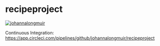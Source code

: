 # recipeproject


[![johannalongmuir](https://circleci.com/gh/johannalongmuir/recipeproject.svg?style=shield)](https://app.circleci.com/pipelines/github/johannalongmuir/recipeproject)



Continuous Integration: https://app.circleci.com/pipelines/github/johannalongmuir/recipeproject


 